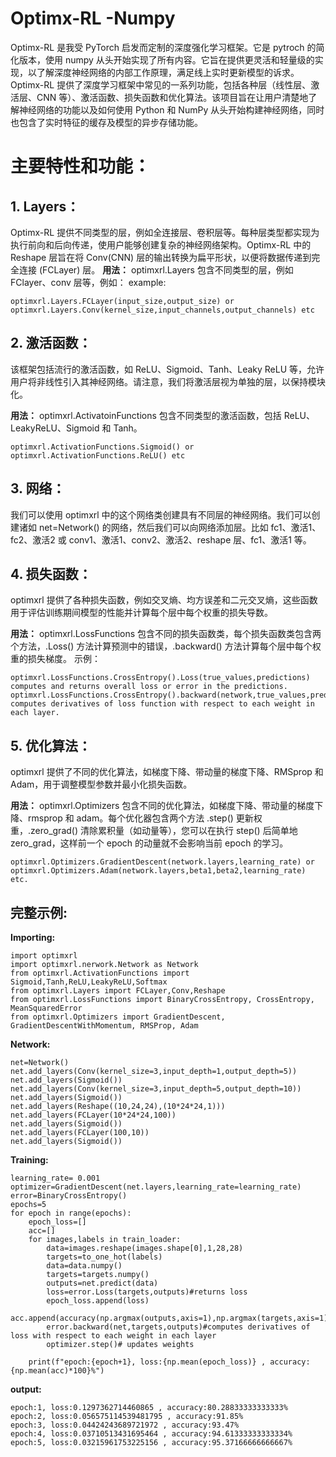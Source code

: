 # Optimx-RL -Numpy

Optimx-RL 是我受 PyTorch 启发而定制的深度强化学习框架。它是 pytroch 的简化版本，使用 numpy 从头开始​​实现了所有内容。它旨在提供更灵活和轻量级的实现，以了解深度神经网络的内部工作原理，满足线上实时更新模型的诉求。Optimx-RL 提供了深度学习框架中常见的一系列功能，包括各种层（线性层、激活层、CNN 等）、激活函数、损失函数和优化算法。该项目旨在让用户清楚地了解神经网络的功能以及如何使用 Python 和 NumPy 从头开始​​构建神经网络，同时也包含了实时特征的缓存及模型的异步存储功能。

# 主要特性和功能：

## 1. Layers：

Optimx-RL 提供不同类型的层，例如全连接层、卷积层等。每种层类型都实现为执行前向和后向传递，使用户能够创建复杂的神经网络架构。Optimx-RL 中的 Reshape 层旨在将 Conv(CNN) 层的输出转换为扁平形状，以便将数据传递到完全连接 (FCLayer) 层。
**用法：** optimxrl.Layers 包含不同类型的层，例如 FClayer、conv 层等，例如：
example:
```
optimxrl.Layers.FCLayer(input_size,output_size) or 
optimxrl.Layers.Conv(kernel_size,input_channels,output_channels) etc
```

## 2. 激活函数：

该框架包括流行的激活函数，如 ReLU、Sigmoid、Tanh、Leaky ReLU 等，允许用户将非线性引入其神经网络。请注意，我们将激活层视为单独的层，以保持模块化。

**用法：** optimxrl.ActivatoinFunctions 包含不同类型的激活函数，包括 ReLU、LeakyReLU、Sigmoid 和 Tanh。
```
optimxrl.ActivationFunctions.Sigmoid() or 
optimxrl.ActivationFunctions.ReLU() etc 
```

## 3. 网络：

我们可以使用 optimxrl 中的这个网络类创建具有不同层的神经网络。我们可以创建诸如 net=Network() 的网络，然后我们可以向网络添加层。比如 fc1、激活1、fc2、激活2 或 conv1、激活1、conv2、激活2、reshape 层、fc1、激活1 等。

## 4. 损失函数：

optimxrl 提供了各种损失函数，例如交叉熵、均方误差和二元交叉熵，这些函数用于评估训练期间模型的性能并计算每个层中每个权重的损失导数。

**用法：** optimxrl.LossFunctions 包含不同的损失函数类，每个损失函数类包含两个方法，.Loss() 方法计算预测中的错误，.backward() 方法计算每个层中每个权重的损失梯度。
示例：
```
optimxrl.LossFunctions.CrossEntropy().Loss(true_values,predictions) computes and returns overall loss or error in the predictions.
optimxrl.LossFunctions.CrossEntropy().backward(network,true_values,predictions) computes derivatives of loss function with respect to each weight in each layer.
```

## 5. 优化算法：

optimxrl 提供了不同的优化算法，如梯度下降、带动量的梯度下降、RMSprop 和 Adam，用于调整模型参数并最小化损失函数。

**用法：** optimxrl.Optimizers 包含不同的优化算法，如梯度下降、带动量的梯度下降、rmsprop 和 adam。每个优化器包含两个方法 .step() 更新权重，.zero_grad() 清除累积量（如动量等），您可以在执行 step() 后简单地 zero_grad，这样前一个 epoch 的动量就不会影响当前 epoch 的学习。

```
optimxrl.Optimizers.GradientDescent(network.layers,learning_rate) or 
optimxrl.Optimizers.Adam(network.layers,beta1,beta2,learning_rate) etc.

```
## 完整示例:

**Importing:**
```
import optimxrl
import optimxrl.nerwork.Network as Network 
from optimxrl.ActivationFunctions import Sigmoid,Tanh,ReLU,LeakyReLU,Softmax 
from optimxrl.Layers import FCLayer,Conv,Reshape 
from optimxrl.LossFunctions import BinaryCrossEntropy, CrossEntropy, MeanSquaredError
from optimxrl.Optimizers import GradientDescent, GradientDescentWithMomentum, RMSProp, Adam 

```
**Network:**
```
net=Network()
net.add_layers(Conv(kernel_size=3,input_depth=1,output_depth=5))
net.add_layers(Sigmoid())
net.add_layers(Conv(kernel_size=3,input_depth=5,output_depth=10))
net.add_layers(Sigmoid())
net.add_layers(Reshape((10,24,24),(10*24*24,1)))
net.add_layers(FCLayer(10*24*24,100))
net.add_layers(Sigmoid())
net.add_layers(FCLayer(100,10))
net.add_layers(Sigmoid())
```

**Training:**
```
learning_rate= 0.001
optimizer=GradientDescent(net.layers,learning_rate=learning_rate)
error=BinaryCrossEntropy()
epochs=5
for epoch in range(epochs):
    epoch_loss=[]
    acc=[]
    for images,labels in train_loader:
        data=images.reshape(images.shape[0],1,28,28)
        targets=to_one_hot(labels)
        data=data.numpy()
        targets=targets.numpy()
        outputs=net.predict(data)
        loss=error.Loss(targets,outputs)#returns loss
        epoch_loss.append(loss)
        acc.append(accuracy(np.argmax(outputs,axis=1),np.argmax(targets,axis=1)))
        error.backward(net,targets,outputs)#computes derivatives of loss with respect to each weight in each layer
        optimizer.step()# updates weights
        
    print(f"epoch:{epoch+1}, loss:{np.mean(epoch_loss)} , accuracy:{np.mean(acc)*100}%")
```
**output:**
```
epoch:1, loss:0.1297362714460865 , accuracy:80.28833333333333%
epoch:2, loss:0.056575114539481795 , accuracy:91.85%
epoch:3, loss:0.04424243689721972 , accuracy:93.47%
epoch:4, loss:0.03710513431695464 , accuracy:94.61333333333334%
epoch:5, loss:0.03215961753225156 , accuracy:95.37166666666667%
```
